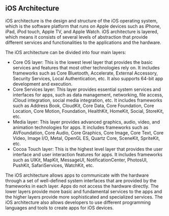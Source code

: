 ## iOS Architecture

iOS architecture is the design and structure of the iOS operating system, which is the software platform that runs on Apple devices such as iPhone, iPad, iPod touch, Apple TV, and Apple Watch. iOS architecture is layered, which means it consists of several levels of abstraction that provide different services and functionalities to the applications and the hardware.

The iOS architecture can be divided into four main layers:

- Core OS layer: This is the lowest level layer that provides the basic services and features that most other technologies rely on. It includes frameworks such as Core Bluetooth, Accelerate, External Accessory, Security Services, Local Authentication, etc. It also supports 64-bit app development and execution.
- Core Services layer: This layer provides essential system services and interfaces for apps, such as data management, networking, file access, iCloud integration, social media integration, etc. It includes frameworks such as Address Book, CloudKit, Core Data, Core Foundation, Core Location, Core Motion, Foundation, HealthKit, HomeKit, Social, StoreKit, etc.
- Media layer: This layer provides advanced graphics, audio, video, and animation technologies for apps. It includes frameworks such as AVFoundation, Core Audio, Core Graphics, Core Image, Core Text, Core Video, Image I/O, Metal, OpenGL ES, Quartz Core, SceneKit, SpriteKit, etc.
- Cocoa Touch layer: This is the highest level layer that provides the user interface and user interaction features for apps. It includes frameworks such as UIKit, MapKit, MessageUI, NotificationCenter, PhotosUI, PushKit, SafariServices, WatchKit, etc.

The iOS architecture allows apps to communicate with the hardware through a set of well-defined system interfaces that are provided by the frameworks in each layer. Apps do not access the hardware directly. The lower layers provide more basic and fundamental services to the apps and the higher layers provide more sophisticated and specialized services. The iOS architecture also allows developers to use different programming languages and tools to create apps for iOS devices.

